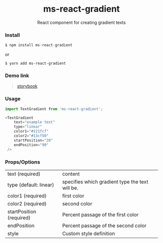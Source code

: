 <h1 align='center'> ms-react-gradient
</h1>

<p align='center'>React component for creating gradient texts

### Install

```js
$ npm install ms-react-gradient
```

or

```
$ yarn add ms-react-gradient
```

### Demo link

> [storybook](https://65e446d14e4260bdc8726536-iblunfkwul.chromatic.com)

### Usage

```js
import TextGradient from 'ms-react-gradient';

<TextGradient
    text="example text"
    type="linear"
    color1="#121fcf"
    color2="#13cf50"
    startPosition="20"
    endPosition="90"
 />
```

### Props/Options

<table>
<tr>
<td>
text (required)
</td>
<td>
 content
</td>
</tr>
<tr>
<td>
type (default: linear)
</td>
<td>
 specifies which gradient type the text will be.
</td>
</tr>
<tr>
<td>
color1 (required)
</td>
<td>
first color
</td>
</tr>
<tr>
<td>
color2 (required)
</td>
<td>
second color
</td>
</tr>
<tr>
<td>
startPosition (required)
</td>
<td>
Percent passage of the first color</td>
</tr>
<tr>
<td>
endPosition
</td>
<td>
Percent passage of the second color
</td>
</tr>
<tr>
<td>
style
</td>
<td>
Custom style definition
</td>
</tr>
</table>
